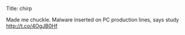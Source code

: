 Title: chirp

Made me chuckle. Malware inserted on PC production lines, says study <a href="http://t.co/4OgJB0Hf">http://t.co/4OgJB0Hf</a>
